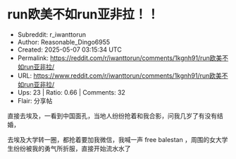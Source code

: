 # run欧美不如run亚非拉！！

- Subreddit: r_iwanttorun
- Author: Reasonable_Dingo6955
- Created: 2025-05-07 03:15:34 UTC
- Permalink: https://reddit.com/r/iwanttorun/comments/1kgnh91/run欧美不如run亚非拉/
- URL: https://www.reddit.com/r/iwanttorun/comments/1kgnh91/run欧美不如run亚非拉/
- Ups: 23 | Ratio: 0.66 | Comments: 32
- Flair: 分享帖


直接去埃及，一看到中国面孔，当地人纷纷抢着和我合影，问我几岁了有没有结婚，

去埃及大学转一圈，都抢着要加我微信，我喊一声 free balestan
，周围的女大学生纷纷被我的勇气所折服，直接开始流水水了

